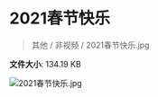 # 2021春节快乐

> 其他 / 非视频 / 2021春节快乐.jpg

**文件大小**: 134.19 KB

<img src="https://file.hsyhx.top/video/其他/非视频/2021春节快乐.jpg"  alt="2021春节快乐.jpg" />